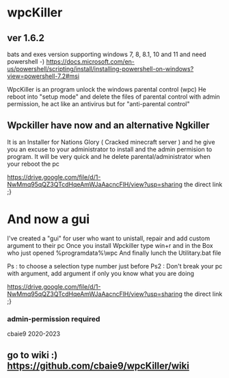 # wpcKiller
## ver 1.6.2
bats and exes version
supporting windows 7, 8, 8.1, 10 and 11  and need powershell 
-) https://docs.microsoft.com/en-us/powershell/scripting/install/installing-powershell-on-windows?view=powershell-7.2#msi

WpcKiller is an program unlock the windows parental control (wpc)
He reboot into "setup mode" and delete the files of parental control with admin permission, he act like an antivirus but for "anti-parental control"

## Wpckiller have now and an alternative Ngkiller 
It is an Installer for Nations Glory ( Cracked minecraft server ) and he give you an excuse to your administrator to install and the admin permision to program. It will be very quick and he delete parental/administrator when your reboot the pc

https://drive.google.com/file/d/1-NwMmq95qQZ3QTcdHqeAmWJaAacncFlH/view?usp=sharing the direct link ;}

# And now a gui
I've created a "gui" for user who want to unistall, repair and add custom argument to their pc
Once you install Wpckiller type win+r and in the Box who just opened %programdata%\wpc
And finally lunch the Utilitary.bat file

Ps : to choose a selection type number just before 
Ps2 : Don't break your pc with argument, add argument if only you know what you are doing

https://drive.google.com/file/d/1-NwMmq95qQZ3QTcdHqeAmWJaAacncFlH/view?usp=sharing the direct link ;}
### admin-permission required

cbaie9 2020-2023

## go to wiki :) https://github.com/cbaie9/wpcKiller/wiki

